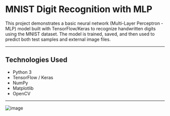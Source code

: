 # MNIST Digit Recognition with MLP

This project demonstrates a basic neural network (Multi-Layer Perceptron - MLP) model built with TensorFlow/Keras to recognize handwritten digits using the MNIST dataset. The model is trained, saved, and then used to predict both test samples and external image files.

---

##  Technologies Used

- Python 3
- TensorFlow / Keras
- NumPy
- Matplotlib
- OpenCV

---



![image](https://github.com/user-attachments/assets/59008cae-8e57-46b5-b5f6-b6f0206c9f8e)
